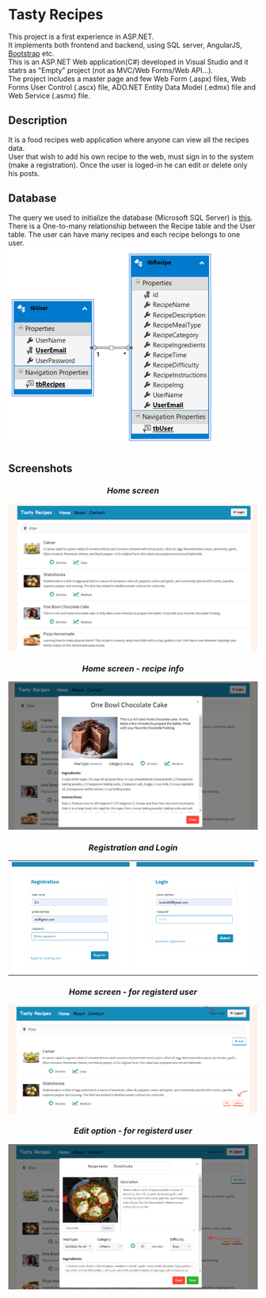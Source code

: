  # Tasty Recipes
This project is a first experience in ASP.NET.  
It implements both frontend and backend, using SQL server, AngularJS, [Bootstrap](https://bootswatch.com/) etc.  
This is an ASP.NET Web application(C#) developed in Visual Studio and it statrs as "Empty" project (not as MVC/Web Forms/Web API...).  
The project includes a master page and few Web Form (.aspx) files, Web Forms User Control (.ascx) file, ADO.NET Entity Data Model (.edmx) file and Web Service (.asmx) file.

## Description
It is a food recipes web application where anyone can view all the recipes data.  
User that wish to add his own recipe to the web, must sign in to the system (make a registration). Once the user is loged-in he can edit or delete only his posts.

## Database
The query we used to initialize the database (Microsoft SQL Server) is [this](https://github.com/Lzvitali/Tasty-Recipes/blob/master/SQLInitQuery.sql/).  
There is a One-to-many relationship between the Recipe table and the User table. The user can have many recipes and each recipe belongs to one user.  
<img src="https://github.com/Lzvitali/Tasty-Recipes/blob/master/screenshots/Database%20diagram.PNG" alt="Database" width="420"/>



## Screenshots
### _<p align="center"> Home screen </p>_
<kbd><img src="https://github.com/Lzvitali/Tasty-Recipes/blob/master/screenshots/Home%20screen.PNG" alt="Home screen"/></kbd>

### _<p align="center"> Home screen - recipe info </p>_
<kbd><img src="https://github.com/Lzvitali/Tasty-Recipes/blob/master/screenshots/Recipe%20info.PNG" alt="Home screen - recipe info"/></kbd>  

### _<p align="center"> Registration and Login </p>_
<table><tr>
 <td>
<img src="https://github.com/Lzvitali/Tasty-Recipes/blob/master/screenshots/Registretion%20screen%20-%20croped.png"/>
</td>
 <td>
<img src="https://github.com/Lzvitali/Tasty-Recipes/blob/master/screenshots/Login%20screen%20-%20croped.PNG"/>
</td>
</tr></table>

### _<p align="center"> Home screen - for registerd user </p>_
<kbd><img src="https://github.com/Lzvitali/Tasty-Recipes/blob/master/screenshots/Home%20screen%20for%20registered%20user.PNG" alt="Home screen - for registerd user"/></kbd>  

### _<p align="center"> Edit option - for registerd user </p>_
<kbd><img src="https://github.com/Lzvitali/Tasty-Recipes/blob/master/screenshots/Edit%20option.PNG" alt="Edit option - for registerd user"/></kbd>  


